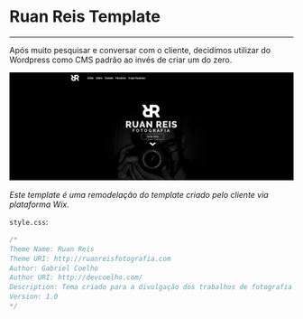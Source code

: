 # Ruan Reis Template

* * *

Após muito pesquisar e conversar com o cliente, decidimos utilizar do Wordpress como CMS padrão ao invés de criar um do zero.

![Primeiro Print do Site](/uploads/fotoreadme.png)

*Este template é uma remodelação do template criado pelo cliente via plataforma Wix.*

`style.css`:
```css
/*
Theme Name: Ruan Reis
Theme URI: http://ruanreisfotografia.com
Author: Gabriel Coelho
Author URI: http://devcoelho.com/
Description: Tema criado para a divulgação dos trabalhos de fotografia - Ruan Reis
Version: 1.0
*/
```